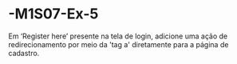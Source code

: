 # -M1S07-Ex-5
Em ‘Register here’ presente na tela de login, adicione uma ação de redirecionamento por meio da 'tag a' diretamente para a página de cadastro.
